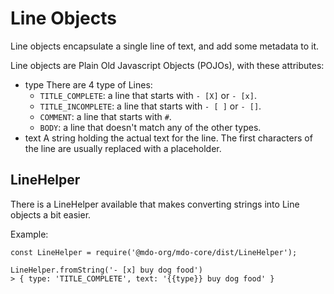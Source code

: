 # Line Objects

Line objects encapsulate a single line of text, and add some metadata to it.

Line objects are Plain Old Javascript Objects (POJOs), with these attributes:

- type
  There are 4 type of Lines:
  - `TITLE_COMPLETE`: a line that starts with `- [X]` or `- [x]`.
  - `TITLE_INCOMPLETE`: a line that starts with `- [ ]` or `- []`.
  - `COMMENT`: a line that starts with `#`.
  - `BODY`: a line that doesn't match any of the other types.
- text
  A string holding the actual text for the line. The first characters of the
  line are usually replaced with a placeholder.

## LineHelper

There is a LineHelper available that makes converting strings into Line objects
a bit easier.

Example:

```
const LineHelper = require('@mdo-org/mdo-core/dist/LineHelper');

LineHelper.fromString('- [x] buy dog food')
> { type: 'TITLE_COMPLETE', text: '{{type}} buy dog food' }
```
